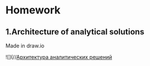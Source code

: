# Homework

## 1.Architecture of analytical solutions

Made in draw.io

![](//[Архитектура аналитических решений](https://user-images.githubusercontent.com/101666279/159125613-db0666e4-0c83-43d8-bdda-3fbb50eb96e8.png)
